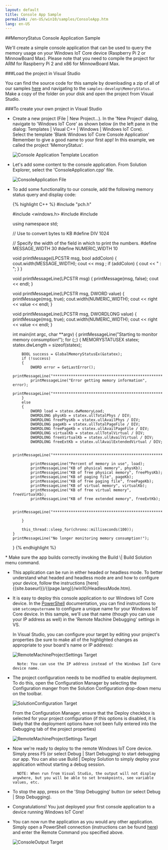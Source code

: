 ```yaml
---
layout: default
title: Console App Sample
permalink: /en-US/win10/samples/ConsoleApp.htm
lang: en-US
---
```


##MemoryStatus Console Application Sample

We'll create a simple console application that can be used to query the memory usage on your Windows IoT Core device (Raspberry Pi 2 or MinnowBoard Max). Please note that you need to compile the project for ARM for Raspberry Pi 2 and x86 for MinnowBoard Max.

###Load the project in Visual Studio

You can find the source code for this sample by downloading a zip of all of our samples [here](https://github.com/ms-iot/samples/archive/develop.zip) and navigating to the `samples-develop\MemoryStatus`.  Make a copy of the folder on your disk and open the project from Visual Studio.

###To create your own project in Visual Studio

* Create a new project (File \| New Project...). In the 'New Project' dialog, navigate to 'Windows IoT Core' as shown below (in the left pane in the dialog: Templates \| Visual C++ \| Windows \| Windows IoT Core).<br/>
Select the template 'Blank Windows IoT Core Console Application'<br/>
Remember to give a good name to your first app! In this example, we called the project 'MemoryStatus'.

    ![Console Application Template Location]({{site.baseurl}}/images/Console/new_cpp_console_proj.png)

* Let's add some content to the console application. From Solution Explorer, select the 'ConsoleApplication.cpp' file.

    ![ConsoleApplication File]({{site.baseurl}}/images/Console/console_application.png)

* To add some functionality to our console, add the following memory status query and display code:
<UL>
{% highlight C++ %}
#include "pch.h"

#include <windows.h>
#include <chrono>
#include <thread>

using namespace std;

// Use to convert bytes to KB
#define DIV 1024

// Specify the width of the field in which to print the numbers.
#define MESSAGE_WIDTH 30
#define NUMERIC_WIDTH 10

void printMessage(LPCSTR msg, bool addColon)
{
    cout.width(MESSAGE_WIDTH);
    cout << msg ;
    if (addColon)
    {
        cout << " : ";
    }
}

void printMessageLine(LPCSTR msg)
{
    printMessage(msg, false);
    cout << endl;
}

void printMessageLine(LPCSTR msg, DWORD value)
{
    printMessage(msg, true);
    cout.width(NUMERIC_WIDTH);
    cout << right << value << endl;
}

void printMessageLine(LPCSTR msg, DWORDLONG value)
{
    printMessage(msg, true);
    cout.width(NUMERIC_WIDTH);
    cout << right << value << endl;
}

int main(int argc, char **argv)
{
    printMessageLine("Starting to monitor memory consumption!");
    for (;;)
    {
        MEMORYSTATUSEX statex;
        statex.dwLength = sizeof(statex);

        BOOL success = GlobalMemoryStatusEx(&statex);
        if (!success)
        {
            DWORD error = GetLastError();
            printMessageLine("*************************************************");
            printMessageLine("Error getting memory information", error);
            printMessageLine("*************************************************");
        }
        else
        {
            DWORD load = statex.dwMemoryLoad;
            DWORDLONG physKb = statex.ullTotalPhys / DIV;
            DWORDLONG freePhysKb = statex.ullAvailPhys / DIV;
            DWORDLONG pageKb = statex.ullTotalPageFile / DIV;
            DWORDLONG freePageKb = statex.ullAvailPageFile / DIV;
            DWORDLONG virtualKb = statex.ullTotalVirtual / DIV;
            DWORDLONG freeVirtualKb = statex.ullAvailVirtual / DIV;
            DWORDLONG freeExtKb = statex.ullAvailExtendedVirtual / DIV;

            printMessageLine("*************************************************");

            printMessageLine("Percent of memory in use", load);
            printMessageLine("KB of physical memory", physKb);
            printMessageLine("KB of free physical memory", freePhysKb);
            printMessageLine("KB of paging file", pageKb);
            printMessageLine("KB of free paging file", freePageKb);
            printMessageLine("KB of virtual memory", virtualKb);
            printMessageLine("KB of free virtual memory", freeVirtualKb);
            printMessageLine("KB of free extended memory", freeExtKb);

            printMessageLine("*************************************************");

        }

        this_thread::sleep_for(chrono::milliseconds(100));
    }
    printMessageLine("No longer monitoring memory consumption!");
}
{% endhighlight %}
</UL>
* Make sure the app builds correctly invoking the Build \| Build Solution menu command.

* This application can be run in either headed or headless mode.  To better understand what headed and headless mode are and how to configure your device, follow the instructions [here]{{site.baseurl}}/{{page.lang}}/win10/HeadlessMode.htm).

* It is easy to deploy this console application to our Windows IoT Core device. In the [PowerShell]({{site.baseurl}}/{{page.lang}}/win10/samples/PowerShell.htm) documentation, you can find instructions to use `setcomputername` to configure a unique name for your Windows IoT Core device. In this sample, we'll use that name (though you can use your IP address as well) in the 'Remote Machine Debugging' settings in VS.

    In Visual Studio, you can configure your target by editing your project's properties (be sure to make all of the highlighted changes as appropriate to your board's name or IP address):

    ![RemoteMachineProjectSettings Target]({{site.baseurl}}/images/Console/console_project_settings.png)

        Note: You can use the IP address instead of the Windows IoT Core device name.

* The project configuration needs to be modified to enable deployment.  To do this, open the Configuration Manager by selecting the Configuration manger from the Solution Configuration drop-down menu on the toolbar.

    ![SolutionConfiguration Target]({{site.baseurl}}/images/Console/configuration_management.png)

    From the Configuration Manager, ensure that the Deploy checkbox is selected for your project configuration (if this options is disabled, it is likely that the deployment options have not been fully entered into the Debugging tab of the project properties)

    ![RemoteMachineProjectSettings Target]({{site.baseurl}}/images/Console/deploy_checkbox.png)

* Now we're ready to deploy to the remote Windows IoT Core device. Simply press F5 (or select Debug \| Start Debugging) to start debugging our app. You can also use Build \| Deploy Solution to simply deploy your application without starting a debug session.

        NOTE: When run from Visual Studio, the output will not display anywhere, but you will be able to set breakpoints, see variable values, etc.

* To stop the app, press on the 'Stop Debugging' button (or select Debug \| Stop Debugging).

* Congratulations! You just deployed your first console application to a device running Windows IoT Core!

* You can now run the application as you would any other application.  Simply open a PowerShell connection (instructions can be found [here]({{site.baseurl}}/{{page.lang}}/win10/samples/PowerShell.htm)) and enter the Remote Command you specified above.

    ![ConsoleOutput Target]({{site.baseurl}}/images/Console/console_output.png)
